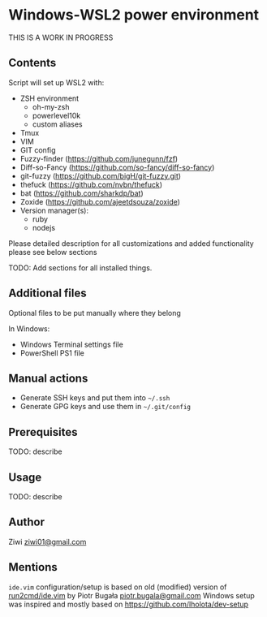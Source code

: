# Windows-WSL2 power environment

THIS IS A WORK IN PROGRESS

## Contents

Script will set up WSL2 with:

- ZSH environment
  - oh-my-zsh
  - powerlevel10k
  - custom aliases
- Tmux
- VIM
- GIT config
- Fuzzy-finder (https://github.com/junegunn/fzf)
- Diff-so-Fancy (https://github.com/so-fancy/diff-so-fancy)
- git-fuzzy (https://github.com/bigH/git-fuzzy.git)
- thefuck (https://github.com/nvbn/thefuck)
- bat (https://github.com/sharkdp/bat)
- Zoxide (https://github.com/ajeetdsouza/zoxide)
- Version manager(s):
  - ruby
  - nodejs

Please detailed description for all customizations and added functionality please see below sections

TODO: Add sections for all installed things.

## Additional files

Optional files to be put manually where they belong

In Windows:

- Windows Terminal settings file
- PowerShell PS1 file

## Manual actions

- Generate SSH keys and put them into `~/.ssh`
- Generate GPG keys and use them in `~/.git/config`

## Prerequisites

TODO: describe

## Usage

TODO: describe

## Author

Ziwi <ziwi01@gmail.com>

## Mentions

`ide.vim` configuration/setup is based on old (modified) version of [run2cmd/ide.vim](https://github.com/run2cmd/ide.vim) by Piotr Bugała <piotr.bugala@gmail.com>
Windows setup was inspired and mostly based on https://github.com/lholota/dev-setup
